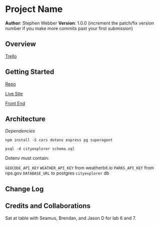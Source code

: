 # Project Name

**Author**: Stephen Webber
**Version**: 1.0.0 (increment the patch/fix version number if you make more commits past your first submission)

## Overview
<!-- Provide a high level overview of what this application is and why you are building it, beyond the fact that it's an assignment for this class. (i.e. What's your problem domain?) -->

[Trello](https://trello.com/b/gT95dxpq/cityexplorer)

## Getting Started

[Repo](https://github.com/offgridauthor/301lab6-server)

[Live Site](https://slw-301lab6.herokuapp.com/)

[Front End](https://codefellows.github.io/code-301-guide/curriculum/city-explorer-app/front-end/)

<!-- What are the steps that a user must take in order to build this app on their own machine and get it running? -->

## Architecture
<!-- Provide a detailed description of the application design. What technologies (languages, libraries, etc) you're using, and any other relevant design information. -->
*Dependencies*

`npm install -S cors dotenv express pg superagent`

`psql -d cityexplorer schema.sql`

Dotenv must contain: 

`GEOCODE_API_KEY` 
`WEATHER_API_KEY` from weatherbit.io
`PARKS_API_KEY` from nps.gov
`DATABASE_URL` to postgres `cityexplorer` db

## Change Log
<!-- Use this area to document the iterative changes made to your application as each feature is successfully implemented. Use time stamps. Here's an examples:

01-01-2001 4:59pm - Application now has a fully-functional express server, with a GET route for the location resource.-->

## Credits and Collaborations
<!-- Give credit (and a link) to other people or resources that helped you build this application. -->
Sat at table with Seamus, Brendan, and Jason D for lab 6 and 7. 
